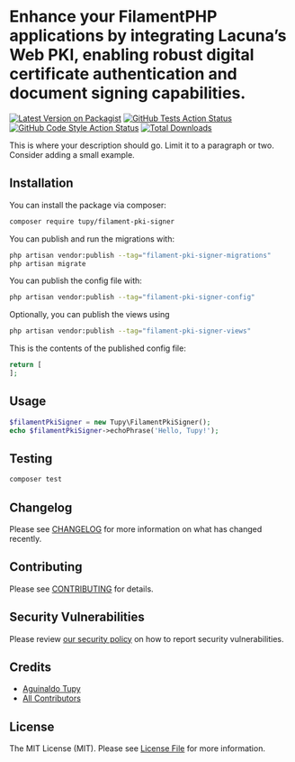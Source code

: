 # Enhance your FilamentPHP applications by integrating Lacuna’s Web PKI, enabling robust digital certificate authentication and document signing capabilities.

[![Latest Version on Packagist](https://img.shields.io/packagist/v/tupy/filament-pki-signer.svg?style=flat-square)](https://packagist.org/packages/tupy/filament-pki-signer)
[![GitHub Tests Action Status](https://img.shields.io/github/actions/workflow/status/tupy/filament-pki-signer/run-tests.yml?branch=main&label=tests&style=flat-square)](https://github.com/tupy/filament-pki-signer/actions?query=workflow%3Arun-tests+branch%3Amain)
[![GitHub Code Style Action Status](https://img.shields.io/github/actions/workflow/status/tupy/filament-pki-signer/fix-php-code-styling.yml?branch=main&label=code%20style&style=flat-square)](https://github.com/tupy/filament-pki-signer/actions?query=workflow%3A"Fix+PHP+code+styling"+branch%3Amain)
[![Total Downloads](https://img.shields.io/packagist/dt/tupy/filament-pki-signer.svg?style=flat-square)](https://packagist.org/packages/tupy/filament-pki-signer)



This is where your description should go. Limit it to a paragraph or two. Consider adding a small example.

## Installation

You can install the package via composer:

```bash
composer require tupy/filament-pki-signer
```

You can publish and run the migrations with:

```bash
php artisan vendor:publish --tag="filament-pki-signer-migrations"
php artisan migrate
```

You can publish the config file with:

```bash
php artisan vendor:publish --tag="filament-pki-signer-config"
```

Optionally, you can publish the views using

```bash
php artisan vendor:publish --tag="filament-pki-signer-views"
```

This is the contents of the published config file:

```php
return [
];
```

## Usage

```php
$filamentPkiSigner = new Tupy\FilamentPkiSigner();
echo $filamentPkiSigner->echoPhrase('Hello, Tupy!');
```

## Testing

```bash
composer test
```

## Changelog

Please see [CHANGELOG](CHANGELOG.md) for more information on what has changed recently.

## Contributing

Please see [CONTRIBUTING](.github/CONTRIBUTING.md) for details.

## Security Vulnerabilities

Please review [our security policy](../../security/policy) on how to report security vulnerabilities.

## Credits

- [Aguinaldo Tupy](https://github.com/aguinaldotupy)
- [All Contributors](../../contributors)

## License

The MIT License (MIT). Please see [License File](LICENSE.md) for more information.
